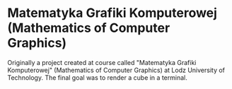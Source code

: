 # Matematyka Grafiki Komputerowej (Mathematics of Computer Graphics)

Originally a project created at course called "Matematyka Grafiki Komputerowej" (Mathematics of Computer Graphics) at Lodz University of Technology. The final goal was to render a cube in a terminal.
